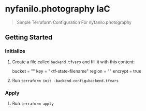 # nyfanilo.photography IaC
> Simple Terraform Configuration For nyfanilo.photography

## Getting Started

### Initialize

1. Create a file called `backend.tfvars` and fill it with this content:

    bucket  = "<bucket-name>"
    key     = "<tf-state-filename"
    region  = "<region>"
    encrypt = true


2. Run `terraform init -backend-config=backend.tfvars`

### Apply

1. Run `terraform apply`
